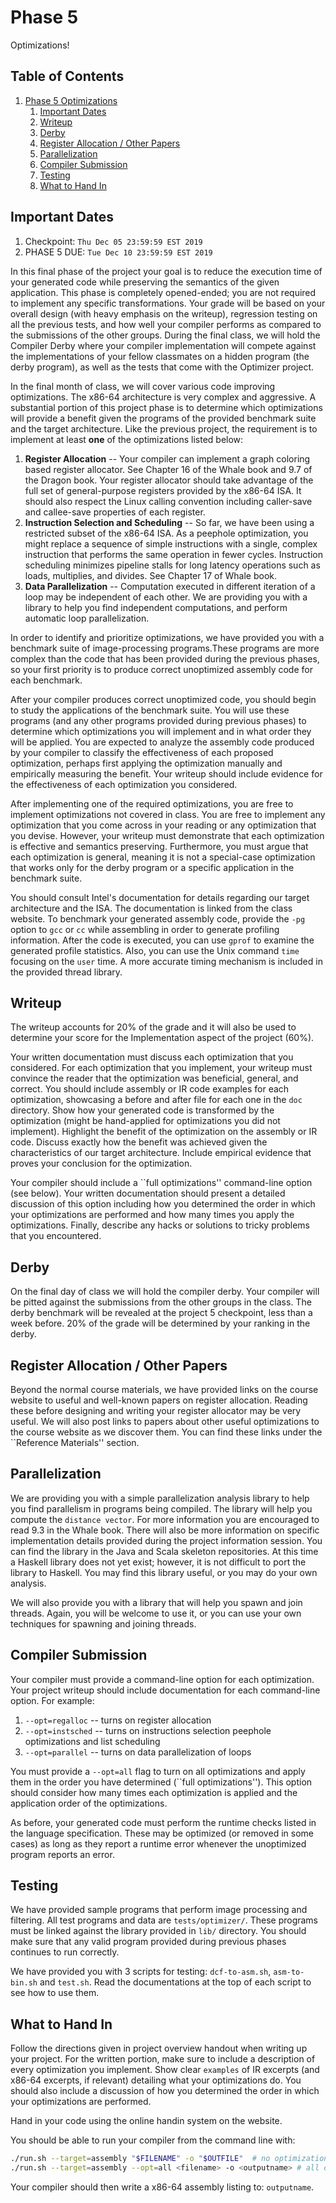 # Phase 5

Optimizations!

## Table of Contents

1. [Phase 5 Optimizations](#phase-5-optimizations)
    1. [Important Dates](#important-dates)
    1. [Writeup](#writeup)
    1. [Derby](#derby)
    1. [Register Allocation / Other Papers](#register-allocation--other-papers)
    1. [Parallelization](#parallelization)
    1. [Compiler Submission](#compiler-submission)
    1. [Testing](#testing)
    1. [What to Hand In](#what-to-hand-in)

## Important Dates

1. Checkpoint: `Thu Dec 05 23:59:59 EST 2019`
1. PHASE 5 DUE: `Tue Dec 10 23:59:59 EST 2019`

In this final phase of the project your goal is to reduce the execution time of your generated code while preserving the semantics of the given application. This phase is completely opened-ended; you are not required to implement any specific transformations. Your grade will be based on your overall design (with heavy emphasis on the writeup), regression testing on all the previous tests, and how well your compiler performs as compared to the submissions of the other groups. During the final class, we will hold the Compiler Derby where your compiler implementation will compete against the implementations of your fellow classmates on a hidden program (the derby program), as well as the tests that come with the Optimizer project.

In the final month of class, we will cover various code improving optimizations. The x86-64 architecture is very complex and aggressive. A substantial portion of this project phase is to determine which optimizations will provide a benefit given the programs of the provided benchmark suite and the target architecture. Like the previous project, the requirement is to implement at least __one__ of the optimizations listed below:

1. __Register Allocation__ -- Your compiler can implement a graph coloring based register allocator. See Chapter 16 of the Whale book and 9.7 of the Dragon book. Your register allocator should take advantage of the full set of general-purpose registers provided by the x86-64 ISA. It should also respect the Linux calling convention including caller-save and callee-save properties of each register.
1. __Instruction Selection and Scheduling__ -- So far, we have been using a restricted subset of the x86-64 ISA. As a peephole optimization, you might replace a sequence of simple instructions with a single, complex instruction that performs the same operation in fewer cycles. Instruction scheduling minimizes pipeline stalls for long latency operations such as loads, multiplies, and divides. See Chapter 17 of Whale book.
1. __Data Parallelization__ -- Computation executed in different iteration of a loop may be independent of each other. We are providing you with a library to help you find independent computations, and perform automatic loop parallelization. 

In order to identify and prioritize optimizations, we have provided you with a benchmark suite of image-processing programs.These programs are more complex than the code that has been provided during the previous phases, so your first priority is to produce correct unoptimized assembly code for each benchmark.

After your compiler produces correct unoptimized code, you should begin to study the applications of the benchmark suite. You will use these programs (and any other programs provided during previous phases) to determine which optimizations you will implement and in what order they will be applied. You are expected to analyze the assembly code produced by your compiler to classify the effectiveness of each proposed optimization, perhaps first applying the optimization manually and empirically measuring the benefit. Your writeup should include evidence for the effectiveness of each optimization you considered.

After implementing one of the required optimizations, you are free to implement optimizations not covered in class. You are free to implement any optimization that you come across in your
reading or any optimization that you devise. However, your writeup must demonstrate that each optimization is effective and semantics
preserving. Furthermore, you must argue that each optimization is general, meaning it is not a special-case optimization that works only for the derby program or a specific application in the benchmark suite.

You should consult Intel's documentation for details regarding our target architecture and the ISA. The documentation is linked from the class website. To benchmark your generated assembly code, provide the `-pg` option to `gcc` or `cc` while assembling in order to generate profiling information. After the code is executed, you can use `gprof` to examine the generated profile statistics. Also, you can use the Unix command `time` focusing on the `user` time. A more accurate timing mechanism is included in the provided thread library.

## Writeup
The writeup accounts for 20% of the grade and it will also be used to determine your score for the Implementation aspect of the project (60%).

Your written documentation must discuss each optimization that you considered. For each optimization that you implement, your writeup must convince the reader that the optimization was beneficial, general, and correct. You should include assembly or IR code examples for each optimization, showcasing a before and after file for each one in the `doc` directory. Show how your generated code is transformed by the optimization (might be hand-applied for optimizations you did not implement). Highlight the benefit of the optimization on the assembly or IR code. Discuss exactly how the benefit was achieved given the characteristics of our target architecture. Include empirical evidence that proves your conclusion for the optimization.

Your compiler should include a ``full optimizations'' command-line option (see below). Your written documentation should present a detailed discussion of this option including how you determined the order in which your optimizations are performed and how many times you apply the optimizations. Finally, describe any hacks or solutions to tricky problems that you encountered.

## Derby

On the final day of class we will hold the compiler derby. Your compiler will be pitted against the submissions from the other groups in the class. The derby benchmark will be revealed at the project 5 checkpoint, less than a week before. 20% of the grade will be determined by your ranking in the derby.

## Register Allocation / Other Papers

Beyond the normal course materials, we have provided links on the course website to useful and well-known papers on register allocation. Reading these before designing and writing your register allocator may be very useful. We will also post links to papers about other useful optimizations to the course website as we discover them. You can find these links under the ``Reference Materials'' section.

## Parallelization

We are providing you with a simple parallelization analysis library to help you find parallelism in programs being compiled. The library will help you compute the `distance vector`. For more information you are encouraged to read 9.3 in the Whale book. There will also be more information on specific implementation details provided during the project information session. You can find the library in the Java and Scala skeleton repositories. At this time a Haskell library does not yet exist; however, it is not difficult to port the library to Haskell. You may find this library useful, or you may do your own analysis.

We will also provide you with a library that will help you spawn and join threads. Again, you will be welcome to use it, or you can use your own techniques for spawning and joining threads.

## Compiler Submission

Your compiler must provide a command-line option for each optimization. Your project writeup should include documentation for each command-line option. For example:

1. `--opt=regalloc` -- turns on register allocation
1. `--opt=instsched` -- turns on instructions selection peephole optimizations and list scheduling 
1. `--opt=parallel` -- turns on data parallelization of loops

You must provide a `--opt=all` flag to turn on all optimizations and apply them in the order you have determined (``full optimizations''). This option should consider how many times each optimization is applied and the application order of the optimizations.

As before, your generated code must perform the runtime checks listed in the language specification. These may be optimized (or removed in some cases) as long as they report a runtime error whenever the unoptimized program reports an error.

## Testing

We have provided sample programs that perform image processing and filtering. All test programs and data are `tests/optimizer/`. These programs must be linked against the library provided in `lib/` directory. You should make sure that any valid program provided during previous phases continues to run correctly.

We have provided you with 3 scripts for testing: `dcf-to-asm.sh`, `asm-to-bin.sh` and `test.sh`. Read the documentations at the top of each script to see how to use them.

## What to Hand In

Follow the directions given in project overview handout when writing up your project. For the written portion, make sure to include a description of every optimization you implement. Show clear `examples` of IR excerpts (and x86-64 excerpts, if relevant) detailing what your optimizations do. You should also include a discussion of how you determined the order in which your optimizations are performed.

Hand in your code using the online handin system on the website.

You should be able to run your compiler from the command line with:
```bash
./run.sh --target=assembly "$FILENAME" -o "$OUTFILE"  # no optimizations
./run.sh --target=assembly --opt=all <filename> -o <outputname> # all optimizations
```
Your compiler should then write a x86-64 assembly listing to: `outputname`.

